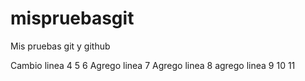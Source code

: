 # mispruebasgit
Mis pruebas git y github

Cambio linea 4
5
6
Agrego linea 7
Agrego linea 8
agrego linea 9
10
11
